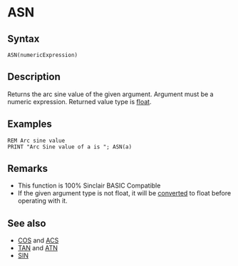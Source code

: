 # ASN

## Syntax

```
ASN(numericExpression)
```

## Description

Returns the arc sine value of the given argument.
Argument must be a numeric expression. Returned value type is [float](../structure/types#float).

## Examples

```
REM Arc sine value
PRINT "Arc Sine value of a is "; ASN(a)
```

## Remarks

*  This function is 100% Sinclair BASIC Compatible
*  If the given argument type is not float, it will be [converted](cast) to float before operating with it.

## See also

* [COS](cos) and [ACS](acs)
* [TAN](tan) and [ATN](atn)
* [SIN](sin)
